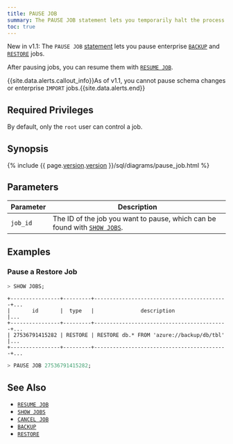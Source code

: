 ```yaml
---
title: PAUSE JOB
summary: The PAUSE JOB statement lets you temporarily halt the process of potentially long-running jobs, such as schema changes and enterprise backups.
toc: true
---
```


<span class="[version](cluster-settings.html#setting-version)-tag">New in v1.1:</span> The `PAUSE JOB` [statement](sql-statements.html) lets you pause enterprise [`BACKUP`](backup.html) and [`RESTORE`](restore.html) jobs.

After pausing jobs, you can resume them with [`RESUME JOB`](resume-job.html).

{{site.data.alerts.callout_info}}As of v1.1, you cannot pause schema changes or enterprise <code>IMPORT</code> jobs.{{site.data.alerts.end}}


## Required Privileges

By default, only the `root` user can control a job.

## Synopsis

{% include {{ page.[version](cluster-settings.html#setting-version).[version](cluster-settings.html#setting-version) }}/sql/diagrams/pause_job.html %}

## Parameters

Parameter | Description
----------|------------
`job_id` | The ID of the job you want to pause, which can be found with [`SHOW JOBS`](show-jobs.html).

## Examples

### Pause a Restore Job

~~~ sql
> SHOW JOBS;
~~~
~~~
+----------------+---------+-------------------------------------------+...
|       id       |  type   |               description                 |...
+----------------+---------+-------------------------------------------+...
| 27536791415282 | RESTORE | RESTORE db.* FROM 'azure://backup/db/tbl' |...
+----------------+---------+-------------------------------------------+...
~~~
~~~ sql
> PAUSE JOB 27536791415282;
~~~

## See Also

- [`RESUME JOB`](resume-job.html)
- [`SHOW JOBS`](show-jobs.html)
- [`CANCEL JOB`](cancel-job.html)
- [`BACKUP`](backup.html)
- [`RESTORE`](restore.html)
